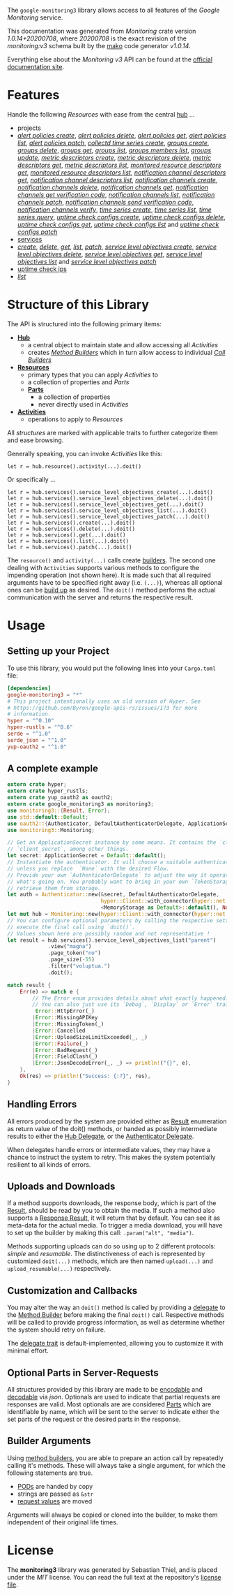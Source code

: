 <!---
DO NOT EDIT !
This file was generated automatically from 'src/mako/api/README.md.mako'
DO NOT EDIT !
-->
The `google-monitoring3` library allows access to all features of the *Google Monitoring* service.

This documentation was generated from *Monitoring* crate version *1.0.14+20200708*, where *20200708* is the exact revision of the *monitoring:v3* schema built by the [mako](http://www.makotemplates.org/) code generator *v1.0.14*.

Everything else about the *Monitoring* *v3* API can be found at the
[official documentation site](https://cloud.google.com/monitoring/api/).
# Features

Handle the following *Resources* with ease from the central [hub](https://docs.rs/google-monitoring3/1.0.14+20200708/google_monitoring3/Monitoring) ... 

* projects
 * [*alert policies create*](https://docs.rs/google-monitoring3/1.0.14+20200708/google_monitoring3/api::ProjectAlertPolicyCreateCall), [*alert policies delete*](https://docs.rs/google-monitoring3/1.0.14+20200708/google_monitoring3/api::ProjectAlertPolicyDeleteCall), [*alert policies get*](https://docs.rs/google-monitoring3/1.0.14+20200708/google_monitoring3/api::ProjectAlertPolicyGetCall), [*alert policies list*](https://docs.rs/google-monitoring3/1.0.14+20200708/google_monitoring3/api::ProjectAlertPolicyListCall), [*alert policies patch*](https://docs.rs/google-monitoring3/1.0.14+20200708/google_monitoring3/api::ProjectAlertPolicyPatchCall), [*collectd time series create*](https://docs.rs/google-monitoring3/1.0.14+20200708/google_monitoring3/api::ProjectCollectdTimeSeryCreateCall), [*groups create*](https://docs.rs/google-monitoring3/1.0.14+20200708/google_monitoring3/api::ProjectGroupCreateCall), [*groups delete*](https://docs.rs/google-monitoring3/1.0.14+20200708/google_monitoring3/api::ProjectGroupDeleteCall), [*groups get*](https://docs.rs/google-monitoring3/1.0.14+20200708/google_monitoring3/api::ProjectGroupGetCall), [*groups list*](https://docs.rs/google-monitoring3/1.0.14+20200708/google_monitoring3/api::ProjectGroupListCall), [*groups members list*](https://docs.rs/google-monitoring3/1.0.14+20200708/google_monitoring3/api::ProjectGroupMemberListCall), [*groups update*](https://docs.rs/google-monitoring3/1.0.14+20200708/google_monitoring3/api::ProjectGroupUpdateCall), [*metric descriptors create*](https://docs.rs/google-monitoring3/1.0.14+20200708/google_monitoring3/api::ProjectMetricDescriptorCreateCall), [*metric descriptors delete*](https://docs.rs/google-monitoring3/1.0.14+20200708/google_monitoring3/api::ProjectMetricDescriptorDeleteCall), [*metric descriptors get*](https://docs.rs/google-monitoring3/1.0.14+20200708/google_monitoring3/api::ProjectMetricDescriptorGetCall), [*metric descriptors list*](https://docs.rs/google-monitoring3/1.0.14+20200708/google_monitoring3/api::ProjectMetricDescriptorListCall), [*monitored resource descriptors get*](https://docs.rs/google-monitoring3/1.0.14+20200708/google_monitoring3/api::ProjectMonitoredResourceDescriptorGetCall), [*monitored resource descriptors list*](https://docs.rs/google-monitoring3/1.0.14+20200708/google_monitoring3/api::ProjectMonitoredResourceDescriptorListCall), [*notification channel descriptors get*](https://docs.rs/google-monitoring3/1.0.14+20200708/google_monitoring3/api::ProjectNotificationChannelDescriptorGetCall), [*notification channel descriptors list*](https://docs.rs/google-monitoring3/1.0.14+20200708/google_monitoring3/api::ProjectNotificationChannelDescriptorListCall), [*notification channels create*](https://docs.rs/google-monitoring3/1.0.14+20200708/google_monitoring3/api::ProjectNotificationChannelCreateCall), [*notification channels delete*](https://docs.rs/google-monitoring3/1.0.14+20200708/google_monitoring3/api::ProjectNotificationChannelDeleteCall), [*notification channels get*](https://docs.rs/google-monitoring3/1.0.14+20200708/google_monitoring3/api::ProjectNotificationChannelGetCall), [*notification channels get verification code*](https://docs.rs/google-monitoring3/1.0.14+20200708/google_monitoring3/api::ProjectNotificationChannelGetVerificationCodeCall), [*notification channels list*](https://docs.rs/google-monitoring3/1.0.14+20200708/google_monitoring3/api::ProjectNotificationChannelListCall), [*notification channels patch*](https://docs.rs/google-monitoring3/1.0.14+20200708/google_monitoring3/api::ProjectNotificationChannelPatchCall), [*notification channels send verification code*](https://docs.rs/google-monitoring3/1.0.14+20200708/google_monitoring3/api::ProjectNotificationChannelSendVerificationCodeCall), [*notification channels verify*](https://docs.rs/google-monitoring3/1.0.14+20200708/google_monitoring3/api::ProjectNotificationChannelVerifyCall), [*time series create*](https://docs.rs/google-monitoring3/1.0.14+20200708/google_monitoring3/api::ProjectTimeSeryCreateCall), [*time series list*](https://docs.rs/google-monitoring3/1.0.14+20200708/google_monitoring3/api::ProjectTimeSeryListCall), [*time series query*](https://docs.rs/google-monitoring3/1.0.14+20200708/google_monitoring3/api::ProjectTimeSeryQueryCall), [*uptime check configs create*](https://docs.rs/google-monitoring3/1.0.14+20200708/google_monitoring3/api::ProjectUptimeCheckConfigCreateCall), [*uptime check configs delete*](https://docs.rs/google-monitoring3/1.0.14+20200708/google_monitoring3/api::ProjectUptimeCheckConfigDeleteCall), [*uptime check configs get*](https://docs.rs/google-monitoring3/1.0.14+20200708/google_monitoring3/api::ProjectUptimeCheckConfigGetCall), [*uptime check configs list*](https://docs.rs/google-monitoring3/1.0.14+20200708/google_monitoring3/api::ProjectUptimeCheckConfigListCall) and [*uptime check configs patch*](https://docs.rs/google-monitoring3/1.0.14+20200708/google_monitoring3/api::ProjectUptimeCheckConfigPatchCall)
* [services](https://docs.rs/google-monitoring3/1.0.14+20200708/google_monitoring3/api::Service)
 * [*create*](https://docs.rs/google-monitoring3/1.0.14+20200708/google_monitoring3/api::ServiceCreateCall), [*delete*](https://docs.rs/google-monitoring3/1.0.14+20200708/google_monitoring3/api::ServiceDeleteCall), [*get*](https://docs.rs/google-monitoring3/1.0.14+20200708/google_monitoring3/api::ServiceGetCall), [*list*](https://docs.rs/google-monitoring3/1.0.14+20200708/google_monitoring3/api::ServiceListCall), [*patch*](https://docs.rs/google-monitoring3/1.0.14+20200708/google_monitoring3/api::ServicePatchCall), [*service level objectives create*](https://docs.rs/google-monitoring3/1.0.14+20200708/google_monitoring3/api::ServiceServiceLevelObjectiveCreateCall), [*service level objectives delete*](https://docs.rs/google-monitoring3/1.0.14+20200708/google_monitoring3/api::ServiceServiceLevelObjectiveDeleteCall), [*service level objectives get*](https://docs.rs/google-monitoring3/1.0.14+20200708/google_monitoring3/api::ServiceServiceLevelObjectiveGetCall), [*service level objectives list*](https://docs.rs/google-monitoring3/1.0.14+20200708/google_monitoring3/api::ServiceServiceLevelObjectiveListCall) and [*service level objectives patch*](https://docs.rs/google-monitoring3/1.0.14+20200708/google_monitoring3/api::ServiceServiceLevelObjectivePatchCall)
* [uptime check ips](https://docs.rs/google-monitoring3/1.0.14+20200708/google_monitoring3/api::UptimeCheckIp)
 * [*list*](https://docs.rs/google-monitoring3/1.0.14+20200708/google_monitoring3/api::UptimeCheckIpListCall)




# Structure of this Library

The API is structured into the following primary items:

* **[Hub](https://docs.rs/google-monitoring3/1.0.14+20200708/google_monitoring3/Monitoring)**
    * a central object to maintain state and allow accessing all *Activities*
    * creates [*Method Builders*](https://docs.rs/google-monitoring3/1.0.14+20200708/google_monitoring3/client::MethodsBuilder) which in turn
      allow access to individual [*Call Builders*](https://docs.rs/google-monitoring3/1.0.14+20200708/google_monitoring3/client::CallBuilder)
* **[Resources](https://docs.rs/google-monitoring3/1.0.14+20200708/google_monitoring3/client::Resource)**
    * primary types that you can apply *Activities* to
    * a collection of properties and *Parts*
    * **[Parts](https://docs.rs/google-monitoring3/1.0.14+20200708/google_monitoring3/client::Part)**
        * a collection of properties
        * never directly used in *Activities*
* **[Activities](https://docs.rs/google-monitoring3/1.0.14+20200708/google_monitoring3/client::CallBuilder)**
    * operations to apply to *Resources*

All *structures* are marked with applicable traits to further categorize them and ease browsing.

Generally speaking, you can invoke *Activities* like this:

```Rust,ignore
let r = hub.resource().activity(...).doit()
```

Or specifically ...

```ignore
let r = hub.services().service_level_objectives_create(...).doit()
let r = hub.services().service_level_objectives_delete(...).doit()
let r = hub.services().service_level_objectives_get(...).doit()
let r = hub.services().service_level_objectives_list(...).doit()
let r = hub.services().service_level_objectives_patch(...).doit()
let r = hub.services().create(...).doit()
let r = hub.services().delete(...).doit()
let r = hub.services().get(...).doit()
let r = hub.services().list(...).doit()
let r = hub.services().patch(...).doit()
```

The `resource()` and `activity(...)` calls create [builders][builder-pattern]. The second one dealing with `Activities` 
supports various methods to configure the impending operation (not shown here). It is made such that all required arguments have to be 
specified right away (i.e. `(...)`), whereas all optional ones can be [build up][builder-pattern] as desired.
The `doit()` method performs the actual communication with the server and returns the respective result.

# Usage

## Setting up your Project

To use this library, you would put the following lines into your `Cargo.toml` file:

```toml
[dependencies]
google-monitoring3 = "*"
# This project intentionally uses an old version of Hyper. See
# https://github.com/Byron/google-apis-rs/issues/173 for more
# information.
hyper = "^0.10"
hyper-rustls = "^0.6"
serde = "^1.0"
serde_json = "^1.0"
yup-oauth2 = "^1.0"
```

## A complete example

```Rust
extern crate hyper;
extern crate hyper_rustls;
extern crate yup_oauth2 as oauth2;
extern crate google_monitoring3 as monitoring3;
use monitoring3::{Result, Error};
use std::default::Default;
use oauth2::{Authenticator, DefaultAuthenticatorDelegate, ApplicationSecret, MemoryStorage};
use monitoring3::Monitoring;

// Get an ApplicationSecret instance by some means. It contains the `client_id` and 
// `client_secret`, among other things.
let secret: ApplicationSecret = Default::default();
// Instantiate the authenticator. It will choose a suitable authentication flow for you, 
// unless you replace  `None` with the desired Flow.
// Provide your own `AuthenticatorDelegate` to adjust the way it operates and get feedback about 
// what's going on. You probably want to bring in your own `TokenStorage` to persist tokens and
// retrieve them from storage.
let auth = Authenticator::new(&secret, DefaultAuthenticatorDelegate,
                              hyper::Client::with_connector(hyper::net::HttpsConnector::new(hyper_rustls::TlsClient::new())),
                              <MemoryStorage as Default>::default(), None);
let mut hub = Monitoring::new(hyper::Client::with_connector(hyper::net::HttpsConnector::new(hyper_rustls::TlsClient::new())), auth);
// You can configure optional parameters by calling the respective setters at will, and
// execute the final call using `doit()`.
// Values shown here are possibly random and not representative !
let result = hub.services().service_level_objectives_list("parent")
             .view("magna")
             .page_token("no")
             .page_size(-55)
             .filter("voluptua.")
             .doit();

match result {
    Err(e) => match e {
        // The Error enum provides details about what exactly happened.
        // You can also just use its `Debug`, `Display` or `Error` traits
         Error::HttpError(_)
        |Error::MissingAPIKey
        |Error::MissingToken(_)
        |Error::Cancelled
        |Error::UploadSizeLimitExceeded(_, _)
        |Error::Failure(_)
        |Error::BadRequest(_)
        |Error::FieldClash(_)
        |Error::JsonDecodeError(_, _) => println!("{}", e),
    },
    Ok(res) => println!("Success: {:?}", res),
}

```
## Handling Errors

All errors produced by the system are provided either as [Result](https://docs.rs/google-monitoring3/1.0.14+20200708/google_monitoring3/client::Result) enumeration as return value of
the doit() methods, or handed as possibly intermediate results to either the 
[Hub Delegate](https://docs.rs/google-monitoring3/1.0.14+20200708/google_monitoring3/client::Delegate), or the [Authenticator Delegate](https://docs.rs/yup-oauth2/*/yup_oauth2/trait.AuthenticatorDelegate.html).

When delegates handle errors or intermediate values, they may have a chance to instruct the system to retry. This 
makes the system potentially resilient to all kinds of errors.

## Uploads and Downloads
If a method supports downloads, the response body, which is part of the [Result](https://docs.rs/google-monitoring3/1.0.14+20200708/google_monitoring3/client::Result), should be
read by you to obtain the media.
If such a method also supports a [Response Result](https://docs.rs/google-monitoring3/1.0.14+20200708/google_monitoring3/client::ResponseResult), it will return that by default.
You can see it as meta-data for the actual media. To trigger a media download, you will have to set up the builder by making
this call: `.param("alt", "media")`.

Methods supporting uploads can do so using up to 2 different protocols: 
*simple* and *resumable*. The distinctiveness of each is represented by customized 
`doit(...)` methods, which are then named `upload(...)` and `upload_resumable(...)` respectively.

## Customization and Callbacks

You may alter the way an `doit()` method is called by providing a [delegate](https://docs.rs/google-monitoring3/1.0.14+20200708/google_monitoring3/client::Delegate) to the 
[Method Builder](https://docs.rs/google-monitoring3/1.0.14+20200708/google_monitoring3/client::CallBuilder) before making the final `doit()` call. 
Respective methods will be called to provide progress information, as well as determine whether the system should 
retry on failure.

The [delegate trait](https://docs.rs/google-monitoring3/1.0.14+20200708/google_monitoring3/client::Delegate) is default-implemented, allowing you to customize it with minimal effort.

## Optional Parts in Server-Requests

All structures provided by this library are made to be [encodable](https://docs.rs/google-monitoring3/1.0.14+20200708/google_monitoring3/client::RequestValue) and 
[decodable](https://docs.rs/google-monitoring3/1.0.14+20200708/google_monitoring3/client::ResponseResult) via *json*. Optionals are used to indicate that partial requests are responses 
are valid.
Most optionals are are considered [Parts](https://docs.rs/google-monitoring3/1.0.14+20200708/google_monitoring3/client::Part) which are identifiable by name, which will be sent to 
the server to indicate either the set parts of the request or the desired parts in the response.

## Builder Arguments

Using [method builders](https://docs.rs/google-monitoring3/1.0.14+20200708/google_monitoring3/client::CallBuilder), you are able to prepare an action call by repeatedly calling it's methods.
These will always take a single argument, for which the following statements are true.

* [PODs][wiki-pod] are handed by copy
* strings are passed as `&str`
* [request values](https://docs.rs/google-monitoring3/1.0.14+20200708/google_monitoring3/client::RequestValue) are moved

Arguments will always be copied or cloned into the builder, to make them independent of their original life times.

[wiki-pod]: http://en.wikipedia.org/wiki/Plain_old_data_structure
[builder-pattern]: http://en.wikipedia.org/wiki/Builder_pattern
[google-go-api]: https://github.com/google/google-api-go-client

# License
The **monitoring3** library was generated by Sebastian Thiel, and is placed 
under the *MIT* license.
You can read the full text at the repository's [license file][repo-license].

[repo-license]: https://github.com/Byron/google-apis-rsblob/master/LICENSE.md
